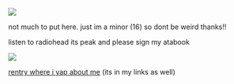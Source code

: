 ![](https://komarev.com/ghpvc/?username=caninepoetry&color=4ab9bd&label=⚔️)

not much to put here. just im a minor (16) so dont be weird thanks!!

listen to radiohead its peak and please sign my atabook

![](https://img.pokemondb.net/sprites/heartgold-soulsilver/normal/mightyena.png)

[rentry where i yap about me](https://rentry.co/weepinghound) (its in my links as well)
